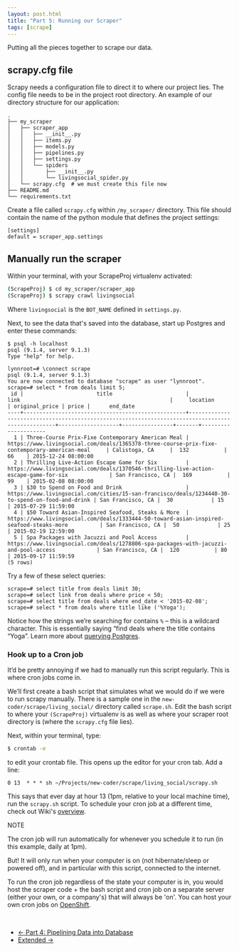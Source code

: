 ```yaml
---
layout: post.html
title: "Part 5: Running our Scraper"
tags: [scrape]
---
```


Putting all the pieces together to scrape our data.

## scrapy.cfg file

Scrapy needs a configuration file to direct it to where our project lies. The config file needs to be in the project root directory. An example of our directory structure for our application:

```
.
├── my_scraper
│   ├── scraper_app
│   │   ├── __init__.py
│   │   ├── items.py
│   │   ├── models.py
│   │   ├── pipelines.py
│   │   ├── settings.py
│   │   └── spiders
│   │       ├── __init__.py
│   │       └── livingsocial_spider.py
│   └── scrapy.cfg  # we must create this file now
├── README.md
└── requirements.txt
```

Create a file called `scrapy.cfg` within `/my_scraper/` directory. This file should contain the name of the python module that defines the project settings:

```
[settings]
default = scraper_app.settings
```

## Manually run the scraper

Within your terminal, with your ScrapeProj virtualenv activated:

```bash
(ScrapeProj) $ cd my_scraper/scraper_app
(ScrapeProj) $ scrapy crawl livingsocial
```

Where `livingsocial` is the `BOT_NAME` defined in `settings.py`.

Next, to see the data that's saved into the database, start up Postgres and enter these commands:

```psql
$ psql -h localhost
psql (9.1.4, server 9.1.3)
Type "help" for help.

lynnroot=# \connect scrape
psql (9.1.4, server 9.1.3)
You are now connected to database "scrape" as user "lynnroot".
scrape=# select * from deals limit 5;
 id |                       title                       |                                               link                                               |     location      | original_price | price |      end_date
----+---------------------------------------------------+--------------------------------------------------------------------------------------------------+-------------------+----------------+-------+---------------------
  1 | Three-Course Prix-Fixe Contemporary American Meal | https://www.livingsocial.com/deals/1365378-three-course-prix-fixe-contemporary-american-meal     | Calistoga, CA     |  132           | 66    | 2015-12-24 08:00:00
  2 | Thrilling Live-Action Escape Game for Six         | https://www.livingsocial.com/deals/1370546-thrilling-live-action-escape-game-for-six             | San Francisco, CA |  169           | 99    | 2015-02-08 08:00:00
  3 | $30 to Spend on Food and Drink                    | https://www.livingsocial.com/cities/15-san-francisco/deals/1234440-30-to-spend-on-food-and-drink | San Francisco, CA |  30            | 15    | 2015-07-29 11:59:00
  4 | $50 Toward Asian-Inspired Seafood, Steaks & More  | https://www.livingsocial.com/deals/1333444-50-toward-asian-inspired-seafood-steaks-more          | San Francisco, CA |  50            | 25    | 2015-02-19 12:59:00
  5 | Spa Packages with Jacuzzi and Pool Access         | https://www.livingsocial.com/deals/1278806-spa-packages-with-jacuzzi-and-pool-access             | San Francisco, CA |  120           | 80    | 2015-09-17 11:59:59
(5 rows)
```

Try a few of these select queries:

```psql
scrape=# select title from deals limit 30;
scrape=# select link from deals where price < 50;
scrape=# select title from deals where end_date < '2015-02-08';
scrape=# select * from deals where title like ('%Yoga');
```

Notice how the strings we’re searching for contains `%` – this is a wildcard character. This is essentially saying “find deals where the title contains “Yoga”. Learn more about [querying Postgres](http://www.postgresql.org/docs/8.4/static/tutorial-select.html).


### Hook up to a Cron job

It’d be pretty annoying if we had to manually run this script regularly.  This is where cron jobs come in.

We’ll first create a bash script that simulates what we would do if we were to run scrapy manually.  There is a sample one in the `new-coder/scrape/living_social/` directory called `scrape.sh`. Edit the bash script to where your `(ScrapeProj)` virtualenv is as well as where your scraper root directory is (where the `scrapy.cfg` file lies).

Next, within your terminal, type:

```bash
$ crontab -e
```
to edit your crontab file.  This opens up the editor for your cron tab.  Add a line:

`0 13  * * * sh ~/Projects/new-coder/scrape/living_social/scrapy.sh`

This says that ever day at hour 13 (1pm, relative to your local machine time), run the `scrapy.sh` script.  To schedule your cron job at a different time, check out Wiki's [overview](http://en.wikipedia.org/wiki/Cron#Predefined_scheduling_definitions).

<div class="panel panel-default">
  <div class="panel-heading">NOTE</div>
  <div class="panel-body">
<p>The cron job will run automatically for whenever you schedule it to run (in this example, daily at 1pm).</p>
<p>But! It will only run when your computer is on (not hibernate/sleep or powered off), and in particular with this script, connected to the internet.</p>
<p>To run the cron job regardless of the state your computer is in, you would host the scraper code + the bash script and cron job on a separate server (either your own, or a company's) that will always be 'on'.  You can host your own cron jobs on <a href="http://openshift.redhat.com">OpenShift</a>.</p>
</div>
</div>


<br/>


<nav>
  <ul class="pager">
    <li class="previous"><a href="{{ get_url('/scrape/part-4/') }}"><span aria-hidden="true">&larr;</span> Part 4: Pipelining Data into Database</a></li>
    <li class="next"><a href="{{ get_url('/scrape/extended/') }}">Extended <span aria-hidden="true">&rarr;</span></a></li>
  </ul>
</nav>
